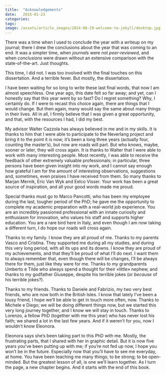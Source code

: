 ```yaml
---
title:  "Acknowledgements"
date:   2015-01-23 
categories: 
tags: 
image: /assets/article_images/2014-08-29-welcome-to-jekyll/desktop.jpg
---
```


There was a time when I used to conclude the year with a writeup on my
journal; there I drew the conclusions about the year that was coming to
an end. It was a simpler time, when *journals* were not *peer-reviewed*,
and when *conclusions* were drawn without an extensive comparison with
the state-of-the-art. Just thoughts.

This time, I did not. I was too involved with the final touches on this
dissertation. And a terrible fever. But mostly, the dissertation.

I have been waiting for so long to write these last final words, that
now I am almost speechless. One year ago, this date felt so far away;
and yet, can I honestly say that this year went by so fast? Do I regret
something? Why, I certainly do. If I were to recast this choice again,
there are things that I would change. But then again, many would say the
same about many things in their lives. All in all, I firmly believe that
I was given a great opportunity, and that, with the resources I had, I
did my best.

My advisor Walter Cazzola has always believed in me and in my skills. It
is thanks to him that I were able to participate to the Neverlang
project and bring it to the point it is now; it’s been a long three
years (actually four, counting the master’s), but now are roads will
part. But who knows, maybe, sooner or later, they will cross again. It
is thanks to Walter that I were able to work with many interesting
people. Most recently, I was able to receive the feedback of other
extremely valuable professionals; in particular, three persons have been
given insight into my work, and I cannot say enough how grateful I am
for the amount of interesting observations, suggestions and, sometimes,
even praises I have received from them. So many thanks to Marjan Mernik,
Eric Van Wyk and Eelco Visser. Your work has been a great source of
inspiration, and all your good words made me proud.

Special thanks must go to Marco Pancotti, who has been my employee
during the last, tougher period of the PhD; he gave me the opportunity
to complete my academic preparation with a real-world job experience.
You are an incredibly passioned professional with an innate curiosity
and enthusiasm for innovation, who values his staff and supports higher
education. You are a rare bird here in Italy, and even though I am now
taking a different turn, I do hope our roads will cross again.

Thanks to my family. I know they are all proud of me. Thanks to my
parents Vasco and Cristina. They supported me during all my studies, and
during this very long period, with all its ups and its downs. I know
they are proud of my achievements, and that they’ll be proud of what
I’ll do next. I want them to always remember that, even though there
will be changes, I’ll be always there for them, just like they were for
me. Thanks to my grandparents Umberto e Tilde who always spend a thought
for their «little» nephew, and thanks to my godfather Giuseppe, despite
his terrible jokes (or *because* of his terrible jokes?).

Thanks to my friends. Thanks to Daniele and Fabrizio, my two very best
friends, who are now both in the British Isles. I know that lately I’ve
been a lousy friend, I hope we’ll be able to get in touch more often,
now. Thanks to Michele e Diego; we will be doing different things now,
but we started this very long journey together, and I know we will stay
in touch. Thanks to Lorenzo, a fellow PhD (together with me this year)
who has never lost his faith; we shared a lot in the last few years. And
if it weren’t for you, now I wouldn’t know Eleonora.

Eleonora says she’s been taking part to this PhD with me. Mostly, the
frustrating parts, that I shared with her in graphic detail. But it is
now five years you’ve been putting up with me; if you’re not fed up now,
I hope you won’t be in the future. Especially now that you’ll have to
see me everyday, at home. You have been teaching me many things; to be
strong; to be open-minded. But the greatest lesson of all, is one we’ll
learn together. As I turn the page, a new chapter begins. And it starts
with the end of this book.
